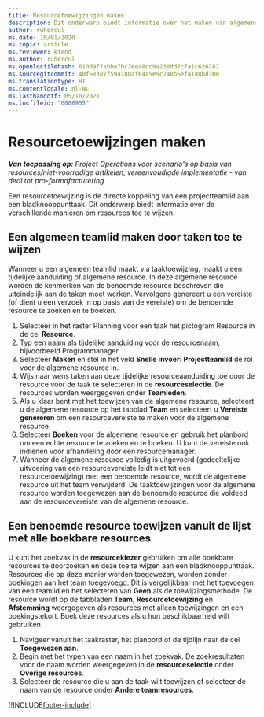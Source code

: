```yaml
---
title: Resourcetoewijzingen maken
description: Dit onderwerp biedt informatie over het maken van algemene en benoemde resourcetoewijzingen.
author: ruhercul
ms.date: 10/01/2020
ms.topic: article
ms.reviewer: kfend
ms.author: ruhercul
ms.openlocfilehash: 610d9f7abbe7bc2eea8cc9a238dd7cfa1c626787
ms.sourcegitcommit: 40f68387f594180af64a5e5c748b6efa188bd300
ms.translationtype: HT
ms.contentlocale: nl-NL
ms.lasthandoff: 05/10/2021
ms.locfileid: "6006955"
---
```

# <a name="create-resource-assignments"></a>Resourcetoewijzingen maken

_**Van toepassing op:** Project Operations voor scenario's op basis van resources/niet-voorradige artikelen, vereenvoudigde implementatie - van deal tot pro-formafacturering_


Een resourcetoewijzing is de directe koppeling van een projectteamlid aan een bladknooppunttaak. Dit onderwerp biedt informatie over de verschillende manieren om resources toe te wijzen.

## <a name="create-a-generic-team-member-through-task-assignment"></a>Een algemeen teamlid maken door taken toe te wijzen


Wanneer u een algemeen teamlid maakt via taaktoewijzing, maakt u een tijdelijke aanduiding of algemene resource. In deze algemene resource worden de kenmerken van de benoemde resource beschreven die uiteindelijk aan de taken moet werken. Vervolgens genereert u een vereiste (of dient u een verzoek in op basis van de vereiste) om de benoemde resource te zoeken en te boeken.

1. Selecteer in het raster Planning voor een taak het pictogram Resource in de cel **Resource**.
2. Typ een naam als tijdelijke aanduiding voor de resourcenaam, bijvoorbeeld Programmanager.
3. Selecteer **Maken** en stel in het veld **Snelle invoer: Projectteamlid** de rol voor de algemene resource in.
4. Wijs naar wens taken aan deze tijdelijke resourceaanduiding toe door de resource voor de taak te selecteren in de **resourceselectie**. De resources worden weergegeven onder **Teamleden**.
5. Als u klaar bent met het toewijzen van de algemene resource, selecteert u de algemene resource op het tabblad **Team** en selecteert u **Vereiste genereren** om een resourcevereiste te maken voor de algemene resource.
6. Selecteer **Boeken** voor de algemene resource en gebruik het planbord om een echte resource te zoeken en te boeken. U kunt de vereiste ook indienen voor afhandeling door een resourcemanager.
7. Wanneer de algemene resource volledig is uitgevoerd (gedeeltelijke uitvoering van een resourcevereiste leidt niet tot een resourcetoewijzing) met een benoemde resource, wordt de algemene resource uit het team verwijderd. De taaktoewijzingen voor de algemene resource worden toegewezen aan de benoemde resource die voldeed aan de resourcevereiste van de algemene resource.

## <a name="assign-a-named-resource-from-the-list-of-all-bookable-resources"></a>Een benoemde resource toewijzen vanuit de lijst met alle boekbare resources

U kunt het zoekvak in de **resourcekiezer** gebruiken om alle boekbare resources te doorzoeken en deze toe te wijzen aan een bladknooppunttaak. Resources die op deze manier worden toegewezen, worden zonder boekingen aan het team toegevoegd. Dit is vergelijkbaar met het toevoegen van een teamlid en het selecteren van **Geen** als de toewijzingsmethode. De resource wordt op de tabbladen **Team**, **Resourcetoewijzing** en **Afstemming** weergegeven als resources met alleen toewijzingen en een boekingstekort. Boek deze resources als u hun beschikbaarheid wilt gebruiken.

1. Navigeer vanuit het taakraster, het planbord of de tijdlijn naar de cel **Toegewezen aan**.
2. Begin met het typen van een naam in het zoekvak. De zoekresultaten voor de naam worden weergegeven in de **resourceselectie** onder **Overige resources**.
3. Selecteer de resource die u aan de taak wilt toewijzen of selecteer de naam van de resource onder **Andere teamresources**.


[!INCLUDE[footer-include](../includes/footer-banner.md)]
